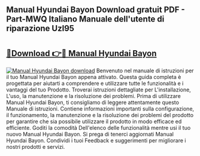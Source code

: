 ## Manual Hyundai Bayon Download gratuit PDF - Part-MWQ Italiano Manuale dell'utente di riparazione Uzl95

# <h2><a href="http://dfh3sc.blite.top/?on=Manual+Hyundai+Bayon">🔗Download 👉🔴 Manual Hyundai Bayon</a></h2>

[![Manual Hyundai Bayon download](https://i.imgur.com/lujVjoI.png)](http://dfh3sc.blite.top/?on=Manual+Hyundai+Bayon)
Benvenuto nel manuale di istruzioni per il tuo Manual Hyundai Bayon appena attivato. Questa guida completa è progettata per aiutarti a comprendere e utilizzare tutte le funzionalità e i vantaggi del tuo Prodotto. Troverai istruzioni dettagliate per L'installazione, L'uso, la manutenzione e la risoluzione dei problemi. Prima di utilizzare Manual Hyundai Bayon, ti consigliamo di leggere attentamente questo Manuale di istruzioni. Contiene informazioni importanti sulla configurazione, il funzionamento, la manutenzione e la risoluzione dei problemi del prodotto per garantire che sia possibile utilizzare il prodotto in modo efficace ed efficiente. Goditi la comodità Dell'elenco delle funzionalità mentre usi il tuo nuovo Manual Hyundai Bayon. Si prega di tenerci aggiornati Manual Hyundai Bayon. Condividi i tuoi Feedback e suggerimenti per migliorare i nostri prodotti e servizi.
